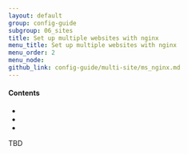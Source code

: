 ```yaml
---
layout: default
group: config-guide
subgroup: 06_sites
title: Set up multiple websites with nginx
menu_title: Set up multiple websites with nginx
menu_order: 2
menu_node: 
github_link: config-guide/multi-site/ms_nginx.md
---
```


#### Contents
*	[]()
*	[]()
*	[]()

TBD
